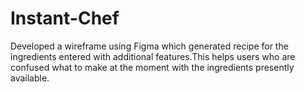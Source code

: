 # Instant-Chef
Developed a wireframe using Figma which generated recipe for the ingredients entered with additional features.This helps users who are confused what to make at the moment with the ingredients presently available.
